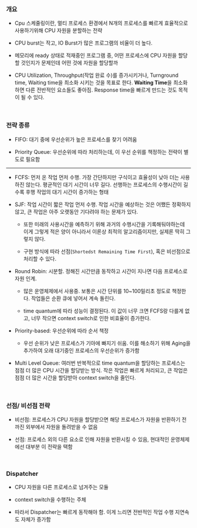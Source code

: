 ### 개요

- Cpu 스케줄링이란, 멀티 프로세스 환경에서 N개의 프로세스를 빠르게 효율적으로 사용하기위해 CPU 자원을 분할하는 전략

- CPU burst는 작고, IO Burst가 많은 프로그램의 비율이 더 높다. 

- 메모리에 ready 상태로 적재중인 프로그램 중, 어떤 프로세스에 CPU 자원을 할당할 것인지가 문제인데 어떤 것에 자원을 할당할까

- CPU Utilization, Throughput(작업 완료 수)를 증가시키거나, Turnground time, Waiting time을 최소화 시키는 것을 목표로 한다. **Waiting Time**을 최소화하면 다른 전반적인 요소들도 좋아짐. Response time을 빠르게 만드는 것도 목적이 될 수 있다.

<br/>

### 전략 종류

- FIFO: 대기 중에 우선순위가 높은 프로세스를 찾기 어려움

- Priority Queue: 우선순위에 따라 처리하는데, 이 우선 순위를 책정하는 전략이 별도로 필요함

---

- FCFS: 먼저 온 작업 먼저 수행. 가장 간단하지만 구식이고 효율성이 낮아 더는 사용하진 않는다. 평균적인 대기 시간이 너무 길다. 선행하는 프로세스의 수행시간이 길수록 후행 작업의 대기 시간이 증가하는 형태

- SJF: 작업 시간이 짧은 작업 먼저 수행. 작업 시간을 예상하는 것은 어쨌든 정확하지 않고, 큰 작업은 아주 오랫동안 기다려야 하는 문제가 있다. 

	- 또한 미래의 사용시간을 예측하기 위해 과거의 수행시간을 기록해둬야하는데 이게 그렇게 적은 양이 아니라서 이론상 최적의 알고리즘이지만, 실제론 딱히 그렇지 않다. 

	- 구현 방식에 따라 선점(`Shortedst Remaining Time First`), 혹은 비선점으로 처리할 수 있다.

- Round Robin: 시분할. 정해진 시간만큼 동작하고 시간이 지나면 다음 프로세스로 자원 인계. 

	- 많은 운영체제에서 사용중. 보통은 시간 단위를 10~100밀리초 정도로 책정한다. 작업들은 순환 큐에 넣어서 계속 돌린다.

	- time quantum에 따라 성능이 결정된다. 이 값이 너무 크면 FCFS랑 다를게 없고, 너무 작으면 context switch로 인한 비효율이 증가한다.

- Priority-based: 우선순위에 따라 순서 책정

	- 우선 순위가 낮은 프로세스가 기아에 빠지기 쉬움. 이를 해소하기 위해 Aging을 추가하여 오래 대기중인 프로세스의 우선순위가 증가함

- Multi Level Queue: 여러번 반복적으로 time quantum을 할당하는 프로세스는 점점 더 많은 CPU 시간을 할당받는 방식. 작은 작업은 빠르게 처리되고, 큰 작업은 점점 더 많은 시간을 할당받아 context switch을 줄인다. 

<br/>

### 선점/ 비선점 전략

- 비선점: 프로세스가 CPU 자원을 할당받으면 해당 프로세스가 자원을 반환하기 전까진 외부에서 자원을 돌려받을 수 없음

- 선점: 프로세스 외의 다른 요소로 인해 자원을 반환시킬 수 있음, 현대적인 운영체제에선 대부분 이 전략을 택함

<br/>

### Dispatcher

- CPU 자원을 다른 프로세스로 넘겨주는 모듈

- context switch을 수행하는 주체

- 따라서 Dispatcher는 빠르게 동작해야 함. 이게 느리면 전반적인 작업 수행 지연속도 자체가 증가함

<br/>

<br/>

<br/>


